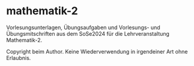 # mathematik-2

Vorlesungsunterlagen, Übungsaufgaben und Vorlesungs- und Übungsmitschriften aus dem SoSe2024 für die Lehrveranstaltung Mathematik-2.

Copyright beim Author. Keine Wiederverwendung in irgendeiner Art ohne Erlaubnis.
